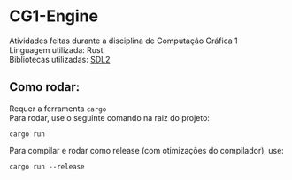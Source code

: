 # CG1-Engine
Atividades feitas durante a disciplina de Computação Gráfica 1\
Linguagem utilizada: Rust\
Bibliotecas utilizadas: [SDL2](https://crates.io/crates/sdl2)


## Como rodar:
Requer a ferramenta `cargo`\
Para rodar, use o seguinte comando na raiz do projeto:
```
cargo run
```
Para compilar e rodar como release (com otimizações do compilador), use:
```
cargo run --release
```
